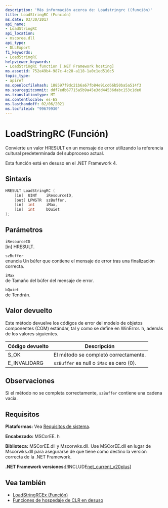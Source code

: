 ```yaml
---
description: 'Más información acerca de: Loadstringrc ((función)'
title: LoadStringRC (Función)
ms.date: 03/30/2017
api_name:
- LoadStringRC
api_location:
- mscoree.dll
api_type:
- DLLExport
f1_keywords:
- LoadStringRC
helpviewer_keywords:
- LoadStringRC function [.NET Framework hosting]
ms.assetid: 752e49b4-987c-4c28-a118-1a0c1ed510c5
topic_type:
- apiref
ms.openlocfilehash: 188597f9dc21b6a67fb84e91cd66b50ba5a514f3
ms.sourcegitcommit: ddf7edb67715a5b9a45e3dd44536dabc153c1de0
ms.translationtype: MT
ms.contentlocale: es-ES
ms.lasthandoff: 02/06/2021
ms.locfileid: "99679930"
---
```

# <a name="loadstringrc-function"></a>LoadStringRC (Función)

Convierte un valor HRESULT en un mensaje de error utilizando la referencia cultural predeterminada del subproceso actual.  
  
 Esta función está en desuso en el .NET Framework 4.  
  
## <a name="syntax"></a>Sintaxis  
  
```cpp  
HRESULT LoadStringRC (  
    [in]  UINT    iResourceID,
    [out] LPWSTR  szBuffer,
    [in]  int     iMax,
    [in]  int     bQuiet  
);  
```  
  
## <a name="parameters"></a>Parámetros  

 `iResourceID`  
 [in] HRESULT.  
  
 `szBuffer`  
 enuncia Un búfer que contiene el mensaje de error tras una finalización correcta.  
  
 `iMax`  
 de Tamaño del búfer del mensaje de error.  
  
 `bQuiet`  
 de Tendrán.  
  
## <a name="return-value"></a>Valor devuelto  

 Este método devuelve los códigos de error del modelo de objetos componentes (COM) estándar, tal y como se define en WinError. h, además de los valores siguientes.  
  
|Código devuelto|Descripción|  
|-----------------|-----------------|  
|S_OK|El método se completó correctamente.|  
|E_INVALIDARG|`szBuffer` es null o `iMax` es cero (0).|  
  
## <a name="remarks"></a>Observaciones  

 Si el método no se completa correctamente, `szBuffer` contiene una cadena vacía.  
  
## <a name="requirements"></a>Requisitos  

 **Plataformas:** Vea [Requisitos de sistema](../../get-started/system-requirements.md).  
  
 **Encabezado:** MSCorEE. h  
  
 **Biblioteca:** MSCorEE.dll y Mscorwks.dll. Use MSCorEE.dll en lugar de Mscorwks.dll para asegurarse de que tiene como destino la versión correcta de la .NET Framework.  
  
 **.NET Framework versiones:**[!INCLUDE[net_current_v20plus](../../../../includes/net-current-v20plus-md.md)]  
  
## <a name="see-also"></a>Vea también

- [LoadStringRCEx (Función)](loadstringrcex-function.md)
- [Funciones de hospedaje de CLR en desuso](deprecated-clr-hosting-functions.md)
